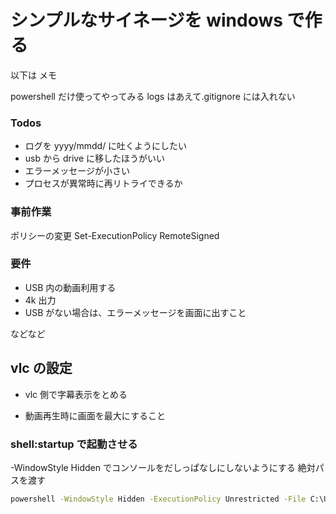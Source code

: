 # シンプルなサイネージを windows で作る

以下は メモ

powershell だけ使ってやってみる
logs はあえて.gitignore には入れない

### Todos

- ログを yyyy/mmdd/ に吐くようにしたい
- usb から drive に移したほうがいい
- エラーメッセージが小さい
- プロセスが異常時に再リトライできるか

### 事前作業

ポリシーの変更
Set-ExecutionPolicy RemoteSigned

### 要件

- USB 内の動画利用する
- 4k 出力
- USB がない場合は、エラーメッセージを画面に出すこと

などなど

## vlc の設定

- vlc 側で字幕表示をとめる

- 動画再生時に画面を最大にすること

### shell:startup で起動させる

-WindowStyle Hidden でコンソールをだしっぱなしにしないようにする
絶対パスを渡す

```bat
powershell -WindowStyle Hidden -ExecutionPolicy Unrestricted -File C:\Users\oplan\Documents\signage\play.ps1
```
